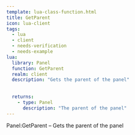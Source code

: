 ```yaml
---
template: lua-class-function.html
title: GetParent
icon: lua-client
tags:
  - lua
  - client
  - needs-verification
  - needs-example
lua:
  library: Panel
  function: GetParent
  realm: client
  description: "Gets the parent of the panel"
  
  
  returns:
    - type: Panel
      description: "The parent of the panel"
---
```


<div class="lua__search__keywords">
Panel:GetParent &#x2013; Gets the parent of the panel
</div>
